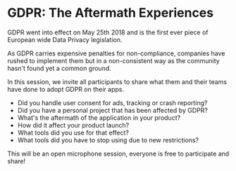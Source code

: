 # GDPR: The Aftermath Experiences

GDPR went into effect on May 25th 2018 and is the first ever piece of European wide Data Privacy legislation.

As GDPR carries expensive penalties for non-compliance, companies have rushed to implement them 
but in a non-consistent way as the community hasn't found yet a common ground.

In this session, we invite all participants to share what them and their teams have done to adopt GDPR on their apps.

- Did you handle user consent for ads, tracking or crash reporting?
- Did you have a personal project that has been affected by GDPR?
- What's the aftermath of the application in your product?
- How did it affect your product launch?
- What tools did you use for that effect?
- What tools did you have to stop using due to new restrictions?

This will be an open microphone session, everyone is free to participate and share!
